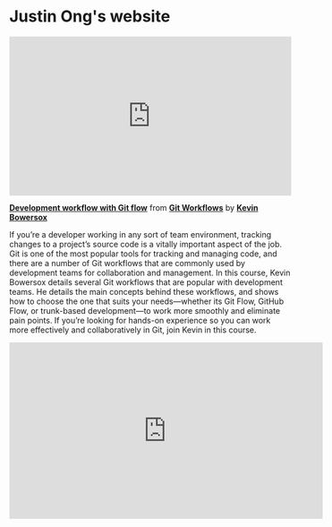 <h1>Justin Ong's website</h1>

<div style="position:relative;height:0;padding-bottom:56.25%"><iframe width="640" height="360" src="https://www.linkedin.com/learning/embed/git-workflows/development-workflow-with-git-flow?autoplay=false&claim=AQFERvpZVUIn_gAAAY_PE7aG4xdR-ACMRL8LxuzWhq2c4hhwWKPtCfqv9m4XCVwQSMl1sMW4Oi7AZ89HN-JTn-ZgBF90nMnx4I6f4XSak9QnFl4KmS3dTpcD8FUdFkgTOjOdEld_d46P99SEy622N4ylWLYjCW08jAMpwpEDzUwiks7BCWKv4ayhI8tDWl7aKj5OcEY5h1-MbeTvGCXZvTuu7rznv2t7q-r2Ohj2KlI-mJVMqEK79DWaEthlf-kwAcL9-3c9gP7DGqrfkVvmcAsinhr94c2aSDhuhMSf11cngD13w9WFJ3_MvvzoQ_lq63yFsPI7_b_FHZQX50xRsjw7BdzqUfNAJ02neNvBMnII172hjKpLz7zCHjrHvaoE92vT_ZZX1QQ70F81iR3sgyXcw7gyY0UClAaEEKD7kNeckCvtBeuLWl7ezIbkZdAXR_ByHKEjGUBvAL6--KOKbGPzBAw8u8KyH3_2iJcUdezy2_2EZZmR9En_-KizLeBhK4ec9gsVMLRut8g8kOUyEBZCXlZyK7qrDfbrHahvz1D0fqvjLsZ4DRFXGi0VYld7gaMV1czZblg1rdKJAw_GBWaUIJSC6tfHOFnYmKRyvE2v3q3L10iWKLiO0ztotQH_csU8mMuedx1n1lJP4ly9JZSUV0OVPjHuyy-BQ4DT_2RI5OumCqCuLU_VwHkM0uihGFrcR97Nq_FBagbQc0jX5jgoehv-sbyvhh-QE_W7XIxSB8uKHdVHsWZ1gwaX7RlBhvl_BKAuaiDCLcsYXBhKrYOQTxFFTM6dvC-ycH03J7XLHXvNcuZDf0tEtFTN28orFLgch_q_OC4uGgP7t0T3-yI0ZzRpzKOEFcl-6jGRZBgm_TuTqTxXuYwf9QEGsUGKFM0-Rw1_a7pfwn5jYsWHxaXEM_Tc7mpRYdbXj7bchYfew9PNk7QpxvAx5X3sJxOPTcHXy_g9kVQ9ANTicgOaYmnc37m9yiw7iDocSgV62Oq4opnDDtH_R1nzBJB8iEr81hFlGdcYQd5PcnKN0NjL4D-VD9T5bGr0EohwddYVZpTGZLALymQmcfkE_7oLKTLephHi5poT1O2sgCafFRn_I3L9cOU3oK2Tp-DRoSXzPIUwkqg5SZGAWr1Tmqi1-6KB199w8ZMrU34024GOoMBwnuXioapyioJcTowY6P5MhFRR9RRNRjKJZk0LDcoWOxZZHMN8OusU719UGBEJcIpmfJTZ48w" mozallowfullscreen="true" webkitallowfullscreen="true" allowfullscreen="true" frameborder="0" style="position:absolute;width:100%;height:100%;left:0"></iframe></div><p><strong><a href="https://www.linkedin.com/learning/git-workflows/development-workflow-with-git-flow?trk=embed_lil">Development workflow with Git flow</a></strong> from <strong><a href="https://www.linkedin.com/learning/git-workflows?trk=embed_lil">Git Workflows</a></strong> by <strong><a href="https://www.linkedin.com/learning/instructors/kevin-bowersox?trk=embed_lil">Kevin Bowersox</a></strong></p>

If you’re a developer working in any sort of team environment, tracking changes to a project’s source code is a vitally important aspect of the job. Git is one of the most popular tools for tracking and managing code, and there are a number of Git workflows that are commonly used by development teams for collaboration and management. In this course, Kevin Bowersox details several Git workflows that are popular with development teams. He details the main concepts behind these workflows, and shows how to choose the one that suits your needs—whether its Git Flow, GitHub Flow, or trunk-based development—to work more smoothly and eliminate pain points. If you’re looking for hands-on experience so you can work more effectively and collaboratively in Git, join Kevin in this course.

<iframe width="560" height="315" src="https://www.youtube.com/embed/D9CLhQdLp8w?si=HXrbWFETkHYsz3cM" title="YouTube video player" frameborder="0" allow="accelerometer; autoplay; clipboard-write; encrypted-media; gyroscope; picture-in-picture; web-share" referrerpolicy="strict-origin-when-cross-origin" allowfullscreen></iframe>